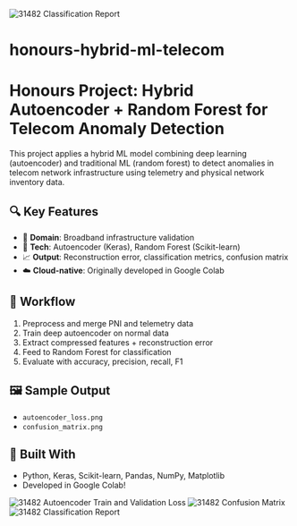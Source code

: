 ![31482 Classification Report](https://github.com/user-attachments/assets/9c286839-8724-4b35-8c43-63d0204e2adc)
# honours-hybrid-ml-telecom
# Honours Project: Hybrid Autoencoder + Random Forest for Telecom Anomaly Detection

This project applies a hybrid ML model combining deep learning (autoencoder) and traditional ML (random forest) to detect anomalies in telecom network infrastructure using telemetry and physical network inventory data.

## 🔍 Key Features
- 📡 **Domain**: Broadband infrastructure validation
- 🤖 **Tech**: Autoencoder (Keras), Random Forest (Scikit-learn)
- 📈 **Output**: Reconstruction error, classification metrics, confusion matrix
- ☁️ **Cloud-native**: Originally developed in Google Colab

## 🧪 Workflow
1. Preprocess and merge PNI and telemetry data
2. Train deep autoencoder on normal data
3. Extract compressed features + reconstruction error
4. Feed to Random Forest for classification
5. Evaluate with accuracy, precision, recall, F1

## 🖼️ Sample Output
- `autoencoder_loss.png`
- `confusion_matrix.png`

## 🔬 Built With
- Python, Keras, Scikit-learn, Pandas, NumPy, Matplotlib
- Developed in Google Colab!


![31482 Autoencoder Train and Validation Loss](https://github.com/user-attachments/assets/18b6fc9c-a8eb-478d-8ce0-4da681dac327)
![31482 Confusion Matrix](https://github.com/user-attachments/assets/96571a10-8758-4718-9ce8-01ec225ed25b)
![31482 Classification Report](https://github.com/user-attachments/assets/12d47727-48ae-45b7-91c5-9b1e03053d04)

